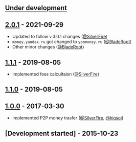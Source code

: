 ## [Under development]

## [2.0.1] - 2021-09-29

- Updated to follow v.3.0.1 changes ([@SilverFire])
- `money.yandex.ru` got changed to `yoomoney.ru` ([@BladeRoot])
- Other minor changes ([@BladeRoot])

## [1.1.1] - 2019-08-05

- Implemented fees calcultaion ([@SilverFire])

## [1.1.0] - 2019-08-05

## [1.0.0] - 2017-03-30

- Implemented P2P money trasfer ([@SilverFire], [@hiqsol])

## [Development started] - 2015-10-23

[@hiqsol]: https://github.com/hiqsol
[sol@hiqdev.com]: https://github.com/hiqsol
[@SilverFire]: https://github.com/SilverFire
[d.naumenko.a@gmail.com]: https://github.com/SilverFire
[@tafid]: https://github.com/tafid
[andreyklochok@gmail.com]: https://github.com/tafid
[@BladeRoot]: https://github.com/BladeRoot
[bladeroot@gmail.com]: https://github.com/BladeRoot
[Under development]: https://github.com/hiqdev/omnipay-yandexmoney/compare/1.1.0...HEAD
[1.0.0]: https://github.com/hiqdev/omnipay-yandexmoney/releases/tag/1.0.0
[1.1.0]: https://github.com/hiqdev/omnipay-yandexmoney/compare/1.0.0...1.1.0
[1.1.1]: https://github.com/hiqdev/omnipay-yandexmoney/compare/1.1.0...1.1.1
[2.0.1]: https://github.com/hiqdev/omnipay-yandexmoney/compare/1.1.1...2.0.1
